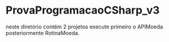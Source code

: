 # ProvaProgramacaoCSharp_v3

neste diretório contém 2 projetos execute primeiro o APIMoeda posteriormente RotinaMoeda.
